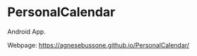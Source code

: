 PersonalCalendar
====================

Android App.

Webpage: https://agnesebussone.github.io/PersonalCalendar/
